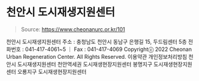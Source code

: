 # 천안시 도시재생지원센터

> Source: https://www.cheonanurc.or.kr/101

천안시 도시재생지원센터
주소 : 충청남도 천안시 동남구 은행길 15, 두드림센터 5층
전화번호 : 041-417-4061~5 ｜ Fax : 041-417-4069
Copyrightⓒ 2022 Cheonan Urban Regeneration Center. All Rights Reserved.
이용약관
개인정보처리방침
천안시 도시재생지원센터
천안역세권 도시재생현장지원센터
봉명지구 도시재생현장지원센터
오룡지구 도시재생현장지원센터